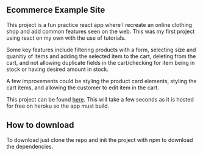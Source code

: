 ## Ecommerce Example Site

This project is a fun practice react app where I recreate an online clothing shop and add common features seen on the web. This was my first project using react on my own with the use of tutorials.

Some key features include filtering products with a form, selecting size and quanitiy of items and adding the selected item to the cart, deleting from the cart, and not allowing duplicate fields in the cart/checking for item being in stock or having desired amount in stock.

A few improvements could be styling the product card elements, styling the cart items, and allowing the customer to edit item in the cart.

This project can be found [here](https://dhaef-react-ecom.herokuapp.com/). This will take a few seconds as it is hosted for free on heroku so the app must build.

## How to download

To download just clone the repo and init the project with npm to download the dependencies.